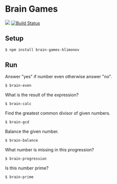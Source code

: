 # Brain Games
<a href="https://codeclimate.com/github/codeclimate/codeclimate/maintainability"><img src="https://api.codeclimate.com/v1/badges/a99a88d28ad37a79dbf6/maintainability" /></a>
[![Build Status](https://travis-ci.org/Klimonov/project-lvl1-s244.svg?branch=master)](https://travis-ci.org/Klimonov/project-lvl1-s244)

## Setup
```sh
$ npm install brain-games-klimonov
```  
## Run
Answer "yes" if number even otherwise answer "no".
```sh
$ brain-even
```  

What is the result of the expression?
```sh
$ brain-calc
```  

Find the greatest common divisor of given numbers.
```sh
$ brain-gcd
```  

Balance the given number.
```sh
$ brain-balance
```  

What number is missing in this progression?
```sh
$ brain-progression
```  

Is this number prime?
```sh
$ brain-prime
```
